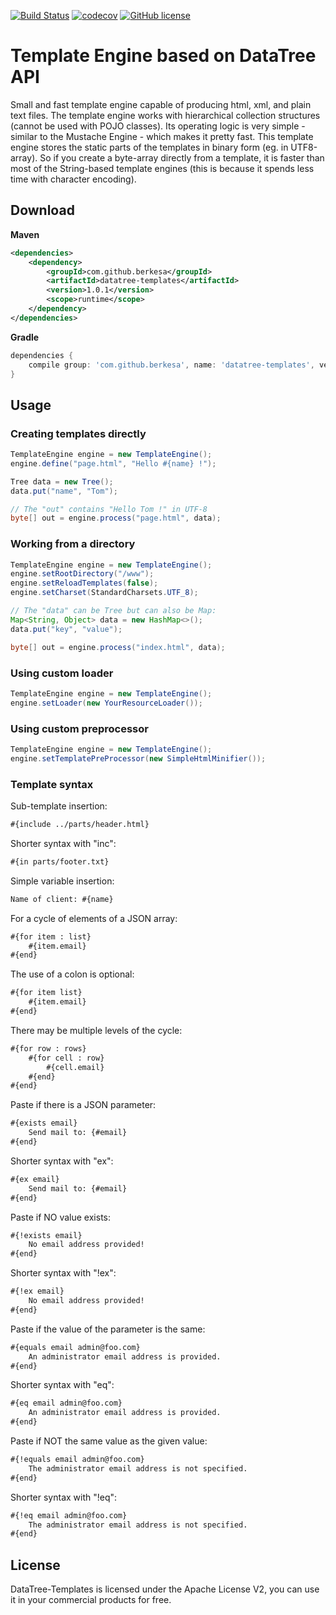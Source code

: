 [![Build Status](https://travis-ci.org/berkesa/datatree-templates.svg?branch=master)](https://travis-ci.org/berkesa/datatree-templates)
[![codecov](https://codecov.io/gh/berkesa/datatree-templates/branch/master/graph/badge.svg)](https://codecov.io/gh/berkesa/datatree-templates)
[![GitHub license](https://img.shields.io/badge/license-Apache%202-blue.svg)](https://raw.githubusercontent.com/berkesa/datatree/master/LICENSE)

# Template Engine based on DataTree API

Small and fast template engine capable of producing html, xml, and plain text files.
The template engine works with hierarchical collection structures (cannot be used with POJO classes).
Its operating logic is very simple - similar to the Mustache Engine - which makes it pretty fast.
This template engine stores the static parts of the templates in binary form (eg. in UTF8-array).
So if you create a byte-array directly from a template, it is faster than most of the String-based template engines
(this is because it spends less time with character encoding).

## Download

**Maven**

```xml
<dependencies>
	<dependency>
		<groupId>com.github.berkesa</groupId>
		<artifactId>datatree-templates</artifactId>
		<version>1.0.1</version>
		<scope>runtime</scope>
	</dependency>
</dependencies>
```

**Gradle**

```gradle
dependencies {
	compile group: 'com.github.berkesa', name: 'datatree-templates', version: '1.0.1' 
}
```

## Usage

### Creating templates directly

```java
TemplateEngine engine = new TemplateEngine();
engine.define("page.html", "Hello #{name} !");

Tree data = new Tree();
data.put("name", "Tom");

// The "out" contains "Hello Tom !" in UTF-8
byte[] out = engine.process("page.html", data);
```

### Working from a directory

```java
TemplateEngine engine = new TemplateEngine();
engine.setRootDirectory("/www");
engine.setReloadTemplates(false);
engine.setCharset(StandardCharsets.UTF_8);

// The "data" can be Tree but can also be Map:
Map<String, Object> data = new HashMap<>();
data.put("key", "value");

byte[] out = engine.process("index.html", data);
```

### Using custom loader

```java
TemplateEngine engine = new TemplateEngine();
engine.setLoader(new YourResourceLoader());
```

### Using custom preprocessor

```java
TemplateEngine engine = new TemplateEngine();
engine.setTemplatePreProcessor(new SimpleHtmlMinifier());
```

### Template syntax

Sub-template insertion:

```html
#{include ../parts/header.html}
```

Shorter syntax with "inc":

```html
#{in parts/footer.txt}
```

Simple variable insertion:

```html
Name of client: #{name}
```

For a cycle of elements of a JSON array:

```html
#{for item : list}
	#{item.email}
#{end}
```

The use of a colon is optional:

```html
#{for item list}
	#{item.email}
#{end}
```

There may be multiple levels of the cycle:

```html
#{for row : rows}
	#{for cell : row}
		#{cell.email}
	#{end}
#{end}
```

Paste if there is a JSON parameter:

```html
#{exists email}
	Send mail to: {#email}
#{end}
```

Shorter syntax with "ex":

```html
#{ex email}
	Send mail to: {#email}
#{end}
```

Paste if NO value exists:

```html
#{!exists email}
	No email address provided!
#{end}
```

Shorter syntax with "!ex":

```html
#{!ex email}
	No email address provided!
#{end}
```

Paste if the value of the parameter is the same:

```html
#{equals email admin@foo.com}
	An administrator email address is provided.
#{end}
```

Shorter syntax with "eq":

```html
#{eq email admin@foo.com}
	An administrator email address is provided.
#{end}
```

Paste if NOT the same value as the given value:

```html
#{!equals email admin@foo.com}
	The administrator email address is not specified.
#{end}
```

Shorter syntax with "!eq":

```html
#{!eq email admin@foo.com}
	The administrator email address is not specified.
#{end}
```

## License

DataTree-Templates is licensed under the Apache License V2, you can use it in your commercial products for free.